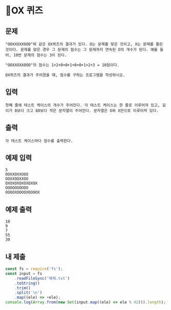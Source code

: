 # OX 퀴즈

## 문제

```
"OOXXOXXOOO"와 같은 OX퀴즈의 결과가 있다. O는 문제를 맞은 것이고, X는 문제를 틀린 것이다. 문제를 맞은 경우 그 문제의 점수는 그 문제까지 연속된 O의 개수가 된다. 예를 들어, 10번 문제의 점수는 3이 된다.

"OOXXOXXOOO"의 점수는 1+2+0+0+1+0+0+1+2+3 = 10점이다.

OX퀴즈의 결과가 주어졌을 때, 점수를 구하는 프로그램을 작성하시오.
```

## 입력

```
첫째 줄에 테스트 케이스의 개수가 주어진다. 각 테스트 케이스는 한 줄로 이루어져 있고, 길이가 0보다 크고 80보다 작은 문자열이 주어진다. 문자열은 O와 X만으로 이루어져 있다.
```

## 출력

```
각 테스트 케이스마다 점수를 출력한다.
```

## 예제 입력

```
5
OOXXOXXOOO
OOXXOOXXOO
OXOXOXOXOXOXOX
OOOOOOOOOO
OOOOXOOOOXOOOOX
```

## 예제 출력

```
10
9
7
55
30
```

## 내 제출

```js
const fs = require('fs');
const input = fs
    .readFileSync('예제.txt')
    .toString()
    .trim()
    .split('\n')
    .map((ele) => +ele);
console.log(Array.from(new Set(input.map((ele) => ele % 42))).length);
```
